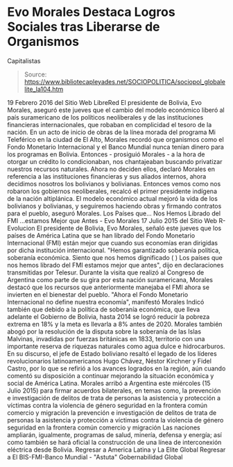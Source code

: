 # Evo Morales Destaca Logros Sociales tras Liberarse de Organismos 
Capitalistas

> Source: https://www.bibliotecapleyades.net/SOCIOPOLITICA/sociopol_globalelite_la104.htm

19 Febrero 2016 del Sitio Web LibreRed
El presidente de Bolivia, Evo Morales, aseguró este jueves que el cambio del modelo económico liberó al país suramericano de los políticos neoliberales y de las instituciones financieras internacionales, que robaban en complicidad el tesoro de la nación. En un acto de inicio de obras de la línea morada del programa Mi Teleférico en la ciudad de El Alto, Morales recordó que organismos como el Fondo Monetario Internacional y el Banco Mundial nunca tenían dinero para los programas en Bolivia. Entonces - prosiguió Morales - a la hora de otorgar un crédito lo condicionaban, nos chantajeaban buscando privatizar nuestros recursos naturales.
Ahora no deciden ellos, declaró Morales en referencia a las instituciones financieras y sus aliados internos, ahora decidimos nosotros los bolivianos y bolivianas. Entonces vemos como nos robaron los gobiernos neoliberales, recalcó el primer presidente indígena de la nación altiplánica. El modelo económico actual mejoró la vida de los bolivianos y bolivianas, y seguiremos haciendo obras y firmando contratos para el pueblo, aseguró Morales.
Los Países que...
Nos Hemos Librado del FMI
...estamos Mejor que Antes - Evo Morales 17 Julio 2015
del Sitio Web R-Evolucion
El presidente de Bolivia, Evo Morales, señaló este jueves que los países de América Latina que se han librado del Fondo Monetario Internacional (FMI) están mejor que cuando sus economías eran dirigidas por dicha institución internacional.
"Hemos garantizado soberanía política, soberanía económica. Siento que nos hemos dignificado ( ) Los países que nos hemos librado del FMI estamos mejor que antes", dijo en declaraciones transmitidas por Telesur.
Durante la visita que realizó al Congreso de Argentina como parte de su gira por esta nación suramericana, Morales destacó que los recursos que anteriormente manejaba el FMI ahora se invierten en el bienestar del pueblo.
"Ahora el Fondo Monetario Internacional no define nuestra economía", manifestó Morales
Indicó también que debido a la política de soberanía económica, que lleva adelante el Gobierno de Bolivia, hasta 2014 se logró reducir la pobreza extrema en 18% y la meta es llevarla a 8% antes de 2020.
Morales también abogó por la resolución de la disputa sobre la soberanía de las Islas Malvinas, invadidas por fuerzas británicas en 1833, territorio con una importante reserva de riquezas naturales como agua dulce e hidrocarburos. En su discurso, el jefe de Estado boliviano resaltó el legado de los líderes revolucionarios latinoamericanos Hugo Chávez, Néstor Kirchner y Fidel Castro, por lo que se refirió a los avances logrados en la región, aún cuando comentó su disposición a continuar mejorando la situación económica y social de América Latina. Morales arribó a Argentina este miércoles (15 Julio 2015) para firmar acuerdos bilaterales, en temas como,
la prevención e investigación de delitos de trata de personas la asistencia y protección a víctimas contra la violencia de género seguridad en la frontera común comercio y migración
la prevención e investigación de delitos de trata de personas
la asistencia y protección a víctimas contra la violencia de género
seguridad en la frontera común
comercio y migración
Las naciones ampliarán, igualmente, programas de salud, minería, defensa y energía; así como también se hará oficial la construcción de una línea de interconexión eléctrica desde Bolivia.
Regresar a America Latina y La Elite Global
Regresar a El BIS-FMI-Banco Mundial - "Astuta" Gobernabilidad Global
